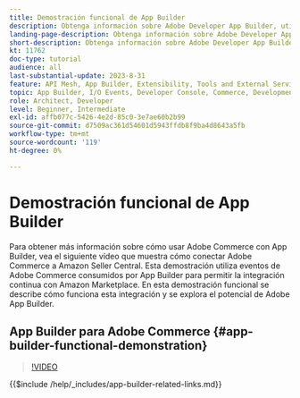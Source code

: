 ```yaml
---
title: Demostración funcional de App Builder
description: Obtenga información sobre Adobe Developer App Builder, utilizado en Adobe Commerce con una demostración técnica
landing-page-description: Obtenga información sobre Adobe Developer App Builder, utilizado en Adobe Commerce con una demostración técnica
short-description: Obtenga información sobre Adobe Developer App Builder, utilizado en Adobe Commerce con una demostración técnica
kt: 11762
doc-type: tutorial
audience: all
last-substantial-update: 2023-8-31
feature: API Mesh, App Builder, Extensibility, Tools and External Services, Backend Development
topic: App Builder, I/O Events, Developer Console, Commerce, Development, Integrations
role: Architect, Developer
level: Beginner, Intermediate
exl-id: affb077c-5426-4e2d-85c0-3e7ae60b2b99
source-git-commit: d7509ac361d54601d5943ffdb8f9ba4d8643a5fb
workflow-type: tm+mt
source-wordcount: '119'
ht-degree: 0%

---
```


# Demostración funcional de App Builder

Para obtener más información sobre cómo usar Adobe Commerce con App Builder, vea el siguiente vídeo que muestra cómo conectar Adobe Commerce a Amazon Seller Central. Esta demostración utiliza eventos de Adobe Commerce consumidos por App Builder para permitir la integración continua con Amazon Marketplace. En esta demostración funcional se describe cómo funciona esta integración y se explora el potencial de Adobe App Builder.

## App Builder para Adobe Commerce {#app-builder-functional-demonstration}

>[!VIDEO](https://video.tv.adobe.com/v/3413502?learn=on)

{{$include /help/_includes/app-builder-related-links.md}}
